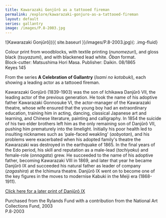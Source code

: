```yaml
---
title: Kawarazaki Gonjûrô as a tattooed fireman
permalink: /explore/kawarazaki-gonjuro-as-a-tattooed-fireman
layout: default
series: gallantry
image: /images/P.8-2003.jpg
---
```


![Kawarazaki Gonjûrô]({{ site.baseurl }}/images/P.8-2003.jpg){: .img-fluid}

Colour print from woodblocks, with textile printing (_nunomezuri_), and gloss black (_tsuyazumi_), and with blackened lead white. _Ôban_ format.  
Block-cutter: Matsushima Hori Masa. Publisher: Daikin. 08/1865  
Keyes 145

From the series **A Celebration of Gallantry** (_Isami no kotobuki_), each showing a leading actor as a tattooed fireman.

Kawarazaki Gonjûrô (1839-1903) was the son of Ichikawa Danjûrô VII, the leading actor of the previous generation. He took the name of his adoptive father Kawarazaki Gonnosuke VI, the actor-manager of the Kawarazaki theatre, whose wife ensured that the young boy had an extraordinary education, training him in acting, dancing, classical Japanese art and learning, and Chinese literature, painting and calligraphy. In 1854 the suicide of his two elder brothers left him as the only remaining son of Danjûrô VII, pushing him prematurely into the limelight. Initially his poor health led to insulting nicknames such as 'pale-faced weakling' (_aobyotan_), and his problems were exacerbated when his adopted family's theatre the Kawarazaki was destroyed in the earthquake of 1865. In the final years of the Edo period, his skill and reputation as a male-lead (_tachiyaku_) and female-role (_onnagata_) grew. He succeeded to the name of his adoptive father, becoming Kawarazaki VIII in 1869, and later that year he became Danjûrô IX and succeeded his natural father as leader of company (_zagashira_) at the Ichimura theatre. Danjûrô IX went on to become one of the key figures in the moves to modernise Kabuki in the Meiji era (1868-1911).

[Click here for a later print of Danjûrô IX](P.198-2002_SE.html)

Purchased from the Rylands Fund with a contribution from the National Art Collections Fund, 2003  
P.8-2003
